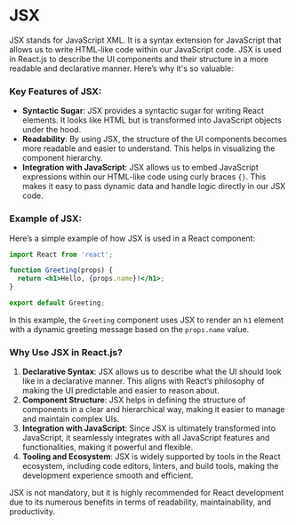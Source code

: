 # JSX

JSX stands for JavaScript XML. It is a syntax extension for JavaScript that allows us to write HTML-like code within our JavaScript code. JSX is used in React.js to describe the UI components and their structure in a more readable and declarative manner. Here’s why it's so valuable:

### Key Features of JSX:
- **Syntactic Sugar**: JSX provides a syntactic sugar for writing React elements. It looks like HTML but is transformed into JavaScript objects under the hood.
- **Readability**: By using JSX, the structure of the UI components becomes more readable and easier to understand. This helps in visualizing the component hierarchy.
- **Integration with JavaScript**: JSX allows us to embed JavaScript expressions within our HTML-like code using curly braces `{}`. This makes it easy to pass dynamic data and handle logic directly in our JSX code.

### Example of JSX:
Here’s a simple example of how JSX is used in a React component:

```jsx
import React from 'react';

function Greeting(props) {
  return <h1>Hello, {props.name}!</h1>;
}

export default Greeting;
```

In this example, the `Greeting` component uses JSX to render an `h1` element with a dynamic greeting message based on the `props.name` value.

### Why Use JSX in React.js?
1. **Declarative Syntax**: JSX allows us to describe what the UI should look like in a declarative manner. This aligns with React’s philosophy of making the UI predictable and easier to reason about.
2. **Component Structure**: JSX helps in defining the structure of components in a clear and hierarchical way, making it easier to manage and maintain complex UIs.
3. **Integration with JavaScript**: Since JSX is ultimately transformed into JavaScript, it seamlessly integrates with all JavaScript features and functionalities, making it powerful and flexible.
4. **Tooling and Ecosystem**: JSX is widely supported by tools in the React ecosystem, including code editors, linters, and build tools, making the development experience smooth and efficient.

JSX is not mandatory, but it is highly recommended for React development due to its numerous benefits in terms of readability, maintainability, and productivity.

